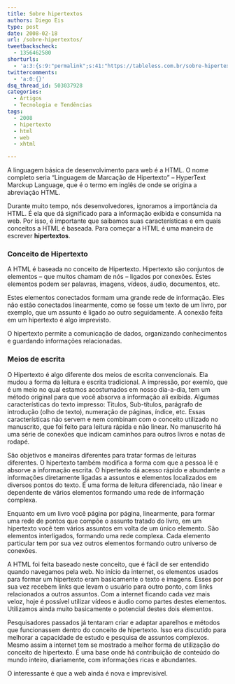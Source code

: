 ```yaml
---
title: Sobre hipertextos
authors: Diego Eis
type: post
date: 2008-02-18
url: /sobre-hipertextos/
tweetbackscheck:
  - 1356462580
shorturls:
  - 'a:3:{s:9:"permalink";s:41:"https://tableless.com.br/sobre-hipertextos";s:7:"tinyurl";s:26:"https://tinyurl.com/3g6ygx3";s:4:"isgd";s:19:"https://is.gd/BxqBYJ";}'
twittercomments:
  - 'a:0:{}'
dsq_thread_id: 503037928
categories:
  - Artigos
  - Tecnologia e Tendências
tags:
  - 2008
  - hipertexto
  - html
  - web
  - xhtml

---
```

A linguagem básica de desenvolvimento para web é a HTML. O nome completo seria “Linguagem de Marcação de Hipertexto” &#8211; HyperText Marckup Language, que é o termo em inglês de onde se origina a abreviação HTML.
  
Durante muito tempo, nós desenvolvedores, ignoramos a importância da HTML. É ela que dá significado para a informação exibida e consumida na web. Por isso, é importante que saibamos suas características e em quais conceitos a HTML é baseada. Para começar a HTML é uma maneira de escrever **hipertextos**.<!--more-->

### Conceito de Hipertexto

A HTML é baseada no conceito de Hipertexto. Hipertexto são conjuntos de elementos &#8211; que muitos chamam de nós – ligados por conexões. Estes elementos podem ser palavras, imagens, vídeos, áudio, documentos, etc.
  
Estes elementos conectados formam uma grande rede de informação. Eles não estão conectados linearmente, como se fosse um texto de um livro, por exemplo, que um assunto é ligado ao outro seguidamente. A conexão feita em um hipertexto é algo imprevisto.
  
O hipertexto permite a comunicação de dados, organizando conhecimentos e guardando informações relacionadas.

### Meios de escrita

O Hipertexto é algo diferente dos meios de escrita convencionais. Ela mudou a forma da leitura e escrita tradicional. A impressão, por exemlo, que é um meio no qual estamos acostumados em nosso dia-a-dia, tem um método original para que você absorva a informação ali exibida. Algumas características do texto impresso: Titulos, Sub-títulos, parágrafo de introdução (olho de texto), numeração de páginas, índice, etc. Essas características não servem e nem combinam com o conceito utilizado no manuscrito, que foi feito para leitura rápida e não linear. No manuscrito há uma série de conexões que indicam caminhos para outros livros e notas de rodapé.
  
São objetivos e maneiras diferentes para tratar formas de leituras diferentes. O hipertexto também modifica a forma com que a pessoa lê e absorve a informação escrita. O hipertexto dá acesso rápido e abundante a informações diretamente ligadas a assuntos e elementos localizados em diversos pontos do texto. É uma forma de leitura diferenciada, não linear e dependente de vários elementos formando uma rede de informação complexa.

Enquanto em um livro você página por página, linearmente, para formar uma rede de pontos que compõe o assunto tratado do livro, em um hipertexto você tem vários assuntos em volta de um único elemento. São elementos interligados, formando uma rede complexa. Cada elemento particular tem por sua vez outros elementos formando outro universo de conexões. 

A HTML foi feita baseado neste conceito, que é fácil de ser entendido quando navegamos pela web. No início da internet, os elementos usados para formar um hipertexto eram basicamente o texto e imagens. Esses por sua vez recebem links que levam o usuário para outro ponto, com links relacionados a outros assuntos. Com a internet ficando cada vez mais veloz, hoje é possível utilizar vídeos e áudio como partes destes elementos. Utilizamos ainda muito basicamente o potencial destes dois elementos.
  
Pesquisadores passados já tentaram criar e adaptar aparelhos e métodos que funcionassem dentro do conceito de hipertexto. Isso era discutido para melhorar a capacidade de estudo e pesquisa de assuntos complexos. Mesmo assim a internet tem se mostrado a melhor forma de utilização do conceito de hipertexto. É uma base onde há contribuição de conteúdo do mundo inteiro, diariamente, com informações ricas e abundantes.
  
O interessante é que a web ainda é nova e imprevisível.